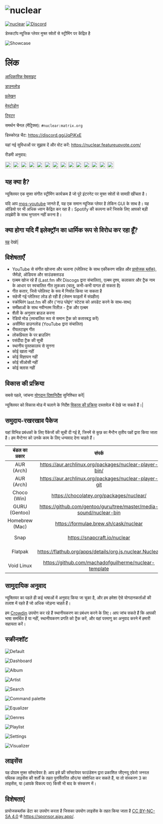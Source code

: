 # ![nuclear](https://i.imgur.com/oT1006i.png)
[![nuclear](https://snapcraft.io//nuclear/badge.svg)](https://snapcraft.io/nuclear) [![Discord](https://img.shields.io/badge/Discord-7289DA?style=for-the-badge&logo=discord&logoColor=white)](https://discord.gg/JqPjKxE)

डेस्कटॉप म्यूजिक प्लेयर मुफ्त स्रोतों से स्ट्रीमिंग पर केंद्रित है

![Showcase](https://i.imgur.com/8qHu66J.png)

# लिंक

[आधिकारिक वेबसाइट](https://nuclear.js.org)

[डाउनलोड](https://github.com/nukeop/nuclear/releases)

[प्रलेखन](https://nukeop.gitbook.io/nuclear/)

[मेस्टोडोन](https://fosstodon.org/@nuclearplayer)

[ट्विटर](https://twitter.com/nuclear_player)

समर्थन चैनल (मैट्रिक्स): `#nuclear:matrix.org`

डिस्कोरड़ चैट: https://discord.gg/JqPjKxE

यहां नई सुविधाओं पर सुझाव दें और वोट करें: https://nuclear.featureupvote.com/

रीडमी अनुवाद:

<kbd>[<img title="Deutsch" alt="Deutsch" src="https://cdn.statically.io/gh/hjnilsson/country-flags/master/svg/de.svg" width="22">](docs/README-de.md)</kbd>
<kbd>[<img title="Português" alt="Português" src="https://cdn.statically.io/gh/hjnilsson/country-flags/master/svg/br.svg" width="22">](docs/README-ptbr.md)</kbd>
<kbd>[<img title="Svenska" alt="Svenska" src="https://cdn.statically.io/gh/hjnilsson/country-flags/master/svg/se.svg" width="22">](docs/README-se.md)</kbd>
<kbd>[<img title="English" alt="English" src="https://cdn.statically.io/gh/hjnilsson/country-flags/master/svg/us.svg" width="22">](README.md)</kbd>
<kbd>[<img title="Hebrew" alt="Hebrew" src="https://cdn.statically.io/gh/hjnilsson/country-flags/master/svg/il.svg" width="22">](docs/README-he.md)</kbd>
<kbd>[<img title="Italiano" alt="Italiano" src="https://cdn.statically.io/gh/hjnilsson/country-flags/master/svg/it.svg" width="22">](docs/README-it.md)</kbd>
<kbd>[<img title="Türkçe" alt="Türkçe" src="https://cdn.statically.io/gh/hjnilsson/country-flags/master/svg/tr.svg" width="22">](docs/README-tr.md)</kbd>
<kbd>[<img title="Español" alt="Español" src="https://cdn.statically.io/gh/hjnilsson/country-flags/master/svg/es.svg" width="22">](docs/README-es.md)</kbd>
<kbd>[<img title="Indonesia" alt="Indonesia" src="https://cdn.statically.io/gh/hjnilsson/country-flags/master/svg/id.svg" width="22">](docs/README-id.md)</kbd>
<kbd>[<img title="Français" alt="Français" src="https://cdn.statically.io/gh/hjnilsson/country-flags/master/svg/fr.svg" width="22">](docs/README-fr.md)</kbd>
<kbd>[<img title="Chinese" alt="Chinese" src="https://cdn.statically.io/gh/hjnilsson/country-flags/master/svg/cn.svg" width="22">](docs/README-zh-cn.md)</kbd>
<kbd>[<img title="Russian" alt="Russian" src="https://cdn.statically.io/gh/hjnilsson/country-flags/master/svg/ru.svg" width="22">](docs/README-ru.md)</kbd>
<kbd>[<img title="Polski" alt="Polski" src="https://cdn.statically.io/gh/hjnilsson/country-flags/master/svg/pl.svg" width="22">](docs/README-pl.md)</kbd>
<kbd>[<img title="Hindi" alt="Hindi" src="https://cdn.statically.io/gh/hjnilsson/country-flags/master/svg/in.svg" width="22">](docs/README-hi.md)</kbd>

## यह क्या है?
न्यूक्लियर एक मुफ्त संगीत स्ट्रीमिंग कार्यक्रम है जो पूरे इंटरनेट पर मुफ्त स्रोतों से सामग्री खींचता है।

यदि आप [mps-youtube](https://github.com/mps-youtube/mps-youtube) जानते हैं, यह एक समान म्यूजिक प्लेयर है लेकिन GUI के साथ है।
यह ऑडियो पर भी अधिक ध्यान केंद्रित कर रहा है। Spotify की कल्पना करें जिसके लिए आपको बड़ी लाइब्रेरी के साथ भुगतान नहीं करना है।

## क्या होगा यदि मैं इलेक्ट्रॉन का धार्मिक रूप से विरोध कर रहा हूँ?
[यह](docs/electron.md) देखो|

## विशेषताएँ

- YouTube से संगीत खोजना और चलाना (प्लेलिस्ट के साथ एकीकरण सहित और [प्रायोजक ब्लॉक](https://sponsor.ajay.app/)), जैमेंडो, ऑडियस और साउंडक्लाउड
- एल्बम खोज रहे हैं (Last.fm और Discogs द्वारा संचालित), एल्बम दृश्य, कलाकार और ट्रैक नाम के आधार पर स्वचालित गीत लुकअप (चालू, कभी-कभी पागल हो सकता है)
- गीत कतार, जिसे प्लेलिस्ट के रूप में निर्यात किया जा सकता है
- सहेजी गई प्लेलिस्ट लोड हो रही हैं (जेसन फाइलों में संग्रहीत)
- स्क्रोब्लिंग last.fm की और ('नाउ प्लेइंग' स्टेटस को अपडेट करने के साथ-साथ)
- समीक्षाओं के साथ नवीनतम रिलीज़ - ट्रैक और एल्बम
- शैली के अनुसार ब्राउज़ करना
- रेडियो मोड (स्वचालित रूप से समान ट्रैक को कतारबद्ध करें)
- असीमित डाउनलोड (YouTube द्वारा संचालित)
- रीयलटाइम गीत
- लोकप्रियता के पर ब्राउज़िंग
- पसंदीदा ट्रैक की सूची
- स्थानीय पुस्तकालय से सुनना
- कोई खाता नहीं
- कोई विज्ञापन नहीं
- कोई सीओसी नहीं
- कोई क्लास नहीं

## विकास की प्रक्रिया

सबसे पहले, जांचना [योगदान दिशानिर्देश](https://nukeop.gitbook.io/nuclear/contributing/contribution-guidelines) सुनिश्चित करें|

न्यूक्लियर को विकास मोड में चलाने के निर्देश [विकास की प्रक्रिया](https://nukeop.gitbook.io/nuclear/developer-resources/development-process) दस्तावेज़ में देखे जा सकते हैं।|

## समुदाय-रखरखाव पैकेज

यहां विभिन्न प्रबंधकों के लिए पैकेजों की सूची दी गई है, जिनमें से कुछ का मैन्टैन तृतीय पक्षों द्वारा किया जाता है। हम मैन्टेनर को उनके काम के लिए धन्यवाद देना चाहते हैं।

| बंडल का प्रकार   | संपर्क                                                               | मैन्टेनर                                   | इंस्टॉलेशन का तरीका                         |
|:--------------:|:------------------------------------------------------------------:|:--------------------------------------------:|:---------------------------------------------:|
| AUR (Arch)     | https://aur.archlinux.org/packages/nuclear-player-bin/             | [nukeop](https://github.com/nukeop)          | yay -s nuclear-player-bin                     |
| AUR (Arch)     | https://aur.archlinux.org/packages/nuclear-player-git              | [nukeop](https://github.com/nukeop)          | yay -s nuclear-player-git                     |
| Choco (Win)    | https://chocolatey.org/packages/nuclear/                           | [JourneyOver](https://github.com/JourneyOver)| choco install nuclear                         |
| GURU (Gentoo)  | https://github.com/gentoo/guru/tree/master/media-sound/nuclear-bin | Orphaned    | emerge nuclear-bin                            |
| Homebrew (Mac) | https://formulae.brew.sh/cask/nuclear                              | Homebrew                                     | brew install --cask nuclear                   |
| Snap           | https://snapcraft.io/nuclear                                       | [nukeop](https://github.com/nukeop)          | sudo snap install nuclear                     |
| Flatpak        | https://flathub.org/apps/details/org.js.nuclear.Nuclear            | [nukeop](https://github.com/nukeop)          | flatpak install flathub org.js.nuclear.Nuclear|
| Void Linux     | https://github.com/machadofguilherme/nuclear-template              | [machadofguilherme](https://github.com/machadofguilherme) | See readme


## सामुदायिक अनुवाद
न्यूक्लियर का पहले ही कई भाषाओं में अनुवाद किया जा चुका है, और हम हमेशा ऐसे योगदानकर्ताओं की तलाश में रहते हैं जो अधिक जोड़ना चाहते हैं।

हम [Crowdin](https://crowdin.com/project/nuclear) उपयोग कर रहे हैं स्थानीयकरण का प्रबंधन करने के लिए। आप जांच सकते हैं कि आपकी भाषा समर्थित है या नहीं, स्थानीयकरण प्रगति को ट्रैक करें, और वहां परमाणु का अनुवाद करने में हमारी सहायता करें।

## स्क्रीनशॉट

![Default](../screenshots/screenshot_default.jpg)

![Dashboard](../screenshots/screenshot_dashboard.jpg)

![Album](../screenshots/screenshot_album.jpg)

![Artist](../screenshots/screenshot_artist.jpg)

![Search](../screenshots/screenshot_search.jpg)

![Command palette](../screenshots/screenshot_command_palette.jpg)

![Equalizer](../screenshots/screenshot_equalizer.jpg)

![Genres](../screenshots/screenshot_genres.jpg)

![Playlist](../screenshots/screenshot_playlist.jpg)

![Settings](../screenshots/screenshot_settings.jpg)

![Visualizer](../screenshots/screenshot_visualizer.jpg)

## लाइसेंस

यह प्रोग्राम मुफ्त सॉफ्टवेयर है: आप इसे फ्री सॉफ्टवेयर फाउंडेशन द्वारा प्रकाशित जीएनयू एफेरो जनरल पब्लिक लाइसेंस की शर्तों के तहत पुनर्वितरित और/या संशोधित कर सकते हैं, या तो संस्करण 3 का लाइसेंस, या (आपके विकल्प पर) किसी भी बाद के संस्करण में।

## विशेषताएं
प्रायोजकब्लॉक डेटा का उपयोग करता है जिसका उपयोग लाइसेंस के तहत किया जाता है [CC BY-NC-SA 4.0](https://creativecommons.org/licenses/by-nc-sa/4.0/) से https://sponsor.ajay.app/.
